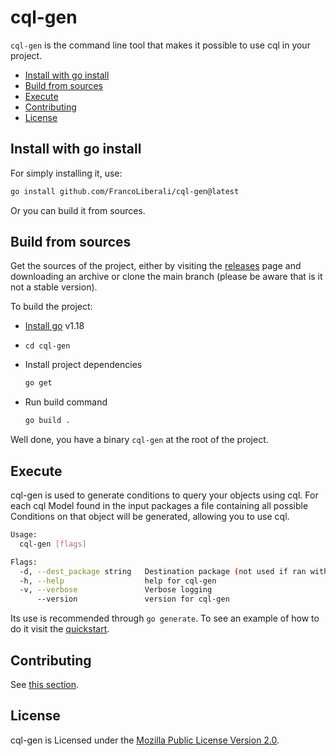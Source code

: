 # cql-gen <!-- omit in toc -->

`cql-gen` is the command line tool that makes it possible to use cql in your project.

- [Install with go install](#install-with-go-install)
- [Build from sources](#build-from-sources)
- [Execute](#execute)
- [Contributing](#contributing)
- [License](#license)

## Install with go install

For simply installing it, use:

```bash
go install github.com/FrancoLiberali/cql-gen@latest
```

Or you can build it from sources.

## Build from sources

Get the sources of the project, either by visiting the [releases](https://github.com/FrancoLiberali/cql/releases) page and downloading an archive or clone the main branch (please be aware that is it not a stable version).

To build the project:

- [Install go](https://go.dev/dl/#go1.18.4) v1.18
- `cd cql-gen`
- Install project dependencies

    ```bash
    go get
    ```

- Run build command

    ```bash
    go build .
    ```

Well done, you have a binary `cql-gen` at the root of the project.

## Execute

cql-gen is used to generate conditions to query your objects using cql. For each cql Model found in the input packages a file containing all possible Conditions on that object will be generated, allowing you to use cql.

```bash
Usage:
  cql-gen [flags]

Flags:
  -d, --dest_package string   Destination package (not used if ran with go generate)
  -h, --help                  help for cql-gen
  -v, --verbose               Verbose logging
      --version               version for cql-gen
```

Its use is recommended through `go generate`. To see an example of how to do it visit the [quickstart](https://github.com/FrancoLiberali/cql-quickstart/blob/main/conditions/cql.go).

## Contributing

See [this section](./CONTRIBUTING.md).

## License

cql-gen is Licensed under the [Mozilla Public License Version 2.0](../LICENSE).

